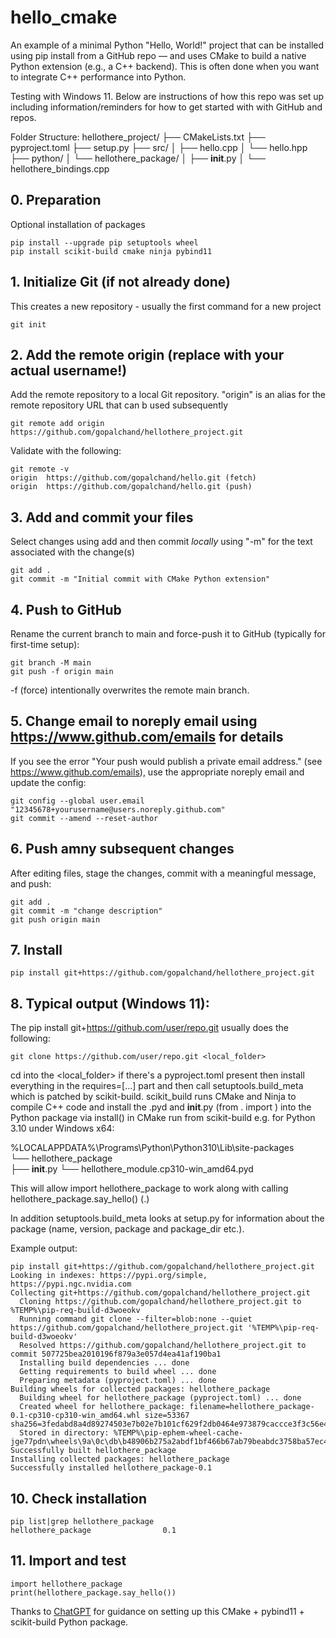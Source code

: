 # hello_cmake
An example of a minimal Python "Hello, World!" project that can be installed using pip install from a GitHub repo — and uses CMake to build a native Python extension (e.g., a C++ backend).
This is often done when you want to integrate C++ performance into Python.

Testing with Windows 11. Below are instructions of how this repo was set up including information/reminders for how to get started with with GitHub and repos.

Folder Structure:
hellothere_project/
├── CMakeLists.txt
├── pyproject.toml
├── setup.py
├── src/
│   ├── hello.cpp
│   └── hello.hpp
├── python/
│   └── hellothere_package/
│       ├── __init__.py
│       └── hellothere_bindings.cpp

## 0. Preparation
Optional installation of packages
```
pip install --upgrade pip setuptools wheel
pip install scikit-build cmake ninja pybind11
```

## 1. Initialize Git (if not already done)
This creates a new repository - usually the first command for a new project
```
git init
```

## 2. Add the remote origin (replace with your actual username!)
Add the remote repository to a local Git repository. "origin" is an alias for the remote repository URL that can b used subsequently
```
git remote add origin https://github.com/gopalchand/hellothere_project.git
```
Validate with the following:
```
git remote -v
origin  https://github.com/gopalchand/hello.git (fetch)
origin  https://github.com/gopalchand/hello.git (push)
```

## 3. Add and commit your files
Select changes using add and then commit *locally* using "-m" for the text associated with the change(s)
```
git add .
git commit -m "Initial commit with CMake Python extension"
```

## 4. Push to GitHub
Rename the current branch to main and force-push it to GitHub (typically for first-time setup):
```
git branch -M main
git push -f origin main
```
-f (force) intentionally overwrites the remote main branch.

## 5. Change email to noreply email using https://www.github.com/emails for details
If you see the error "Your push would publish a private email address." (see https://www.github.com/emails), use the appropriate noreply email and update the config:
```
git config --global user.email "12345678+yourusername@users.noreply.github.com"
git commit --amend --reset-author
```
## 6. Push amny subsequent changes
After editing files, stage the changes, commit with a meaningful message, and push:
```
git add .
git commit -m "change description"
git push origin main
```

## 7. Install
```
pip install git+https://github.com/gopalchand/hellothere_project.git
```

## 8. Typical output (Windows 11):
The pip install git+https://github.com/user/repo.git usually does the following:
```
git clone https://github.com/user/repo.git <local_folder>
```
cd into the <local_folder>
if there's a pyproject.toml present then install everything in the requires=[...] part and then call setuptools.build_meta which is patched by scikit-build. scikit_build runs CMake and Ninja to compile C++ code and install the .pyd and __init__.py (from .<module> import <function>) into the Python package via install() in CMake run from scikit-build e.g. for Python 3.10 under Windows x64:

%LOCALAPPDATA%\Programs\Python\Python310\Lib\site-packages\
└── hellothere_package\
    ├── __init__.py
    └── hellothere_module.cp310-win_amd64.pyd

This will allow import hellothere_package to work along with calling hellothere_package.say_hello() (<module>.<function>)

In addition setuptools.build_meta looks at setup.py for information about the package (name, version, package and package_dir etc.).

Example output:
```
pip install git+https://github.com/gopalchand/hellothere_project.git
Looking in indexes: https://pypi.org/simple, https://pypi.ngc.nvidia.com
Collecting git+https://github.com/gopalchand/hellothere_project.git
  Cloning https://github.com/gopalchand/hellothere_project.git to %TEMP%\pip-req-build-d3woeokv
  Running command git clone --filter=blob:none --quiet https://github.com/gopalchand/hellothere_project.git '%TEMP%\pip-req-build-d3woeokv'
  Resolved https://github.com/gopalchand/hellothere_project.git to commit 507725bea2010196f879a3e057d4ea41af190ba1
  Installing build dependencies ... done
  Getting requirements to build wheel ... done
  Preparing metadata (pyproject.toml) ... done
Building wheels for collected packages: hellothere_package
  Building wheel for hellothere_package (pyproject.toml) ... done
  Created wheel for hellothere_package: filename=hellothere_package-0.1-cp310-cp310-win_amd64.whl size=53367 sha256=3fedabd8a4d89274503e7b02e7b101cf629f2db0464e973879caccce3f3c56e4
  Stored in directory: %TEMP%\pip-ephem-wheel-cache-jge77pdn\wheels\9a\0c\db\b48906b275a2abdf1bf466b67ab79beabdc3758ba57ec41dc2
Successfully built hellothere_package
Installing collected packages: hellothere_package
Successfully installed hellothere_package-0.1
```

## 10. Check installation
```
pip list|grep hellothere_package
hellothere_package                0.1

```

## 11. Import and test
```
import hellothere_package
print(hellothere_package.say_hello())
```

Thanks to [ChatGPT](https://chat.openai.com) for guidance on setting up this CMake + pybind11 + scikit-build Python package.

